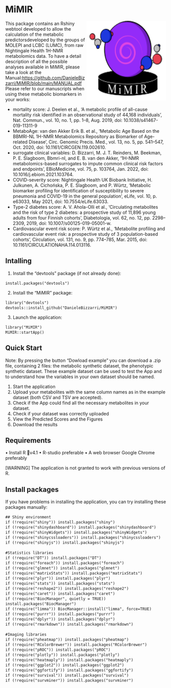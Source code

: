 # MiMIR

<img src="./inst/shinyApp/www/scaled_mimir_logo.svg" width="250" height="250" align="right">

This package contains an Rshiny webtool developed to allow the calculation of the metabolic predictorsdeveloped by the groups of MOLEPI and LCBC (LUMC), from raw Nightingale Health 1H-NMR metabolomics data.
To have a detail description of all the possible analyses available in MiMIR, please take a look at the Manual:https://github.com/DanieleBizzarri/MiMIR/blob/main/MANUAL.pdf
Please refer to our manuscripts when using these metabolic biomarkers in your works:
- mortality score: J. Deelen et al., ‘A metabolic profile of all-cause mortality risk identified in an observational study of 44,168 individuals’, Nat. Commun., vol. 10, no. 1, pp. 1–8, Aug. 2019, doi: 10.1038/s41467-019-11311-9
- MetaboAge: van den Akker Erik B. et al., ‘Metabolic Age Based on the BBMRI-NL 1H-NMR Metabolomics Repository as Biomarker of Age-related Disease’, Circ. Genomic Precis. Med., vol. 13, no. 5, pp. 541–547, Oct. 2020, doi: 10.1161/CIRCGEN.119.002610.
- surrogate clinical variables: D. Bizzarri, M. J. T. Reinders, M. Beekman, P. E. Slagboom, Bbmri-nl, and E. B. van den Akker, ‘1H-NMR metabolomics-based surrogates to impute common clinical risk factors and endpoints’, EBioMedicine, vol. 75, p. 103764, Jan. 2022, doi: 10.1016/j.ebiom.2021.103764.
- COVID-severity score: Nightingale Health UK Biobank Initiative, H. Julkunen, A. Cichońska, P. E. Slagboom, and P. Würtz, ‘Metabolic biomarker profiling for identification of susceptibility to severe pneumonia and COVID-19 in the general population’, eLife, vol. 10, p. e63033, May 2021, doi: 10.7554/eLife.63033.
- Type-2 diabetes score: A. V. Ahola-Olli et al., ‘Circulating metabolites and the risk of type 2 diabetes: a prospective study of 11,896 young adults from four Finnish cohorts’, Diabetologia, vol. 62, no. 12, pp. 2298–2309, 2019, doi: 10.1007/s00125-019-05001-w.
- Cardiovascular event risk score: P. Würtz et al., ‘Metabolite profiling and cardiovascular event risk: a prospective study of 3 population-based cohorts’, Circulation, vol. 131, no. 9, pp. 774–785, Mar. 2015, doi: 10.1161/CIRCULATIONAHA.114.013116.


## Intalling

1.  Install the “devtools” package (if not already done):  

<!-- end list -->

    install.packages("devtools")

2.  Install the “MiMIR” package:

<!-- end list -->

    library("devtools")
    devtools::install_github("DanieleBizzarri/MiMIR")

3.  Launch the application:

<!-- end list -->

    library("MiMIR")
    MiMIR::startApp()

## Quick Start

Note: By pressing the button “Dowload example” you can download a .zip
file, containing 2 files: the metabolic synthetic dataset, the
phenotypic synthetic dataset. These example dataset can be used to test
the App and to understand how the variables in your own dataset should
be named.

1.  Start the application
2.  Upload your metabolites with the same column names as in the example
    dataset (both CSV and TSV are accepted).
3.  Check if the App could find all the necessary metabolites in your
    dataset.
4.  Check if your dataset was correctly uploaded
5.  View the Predicted Scores and the Figures
6.  Download the results

## Requirements

•	Install R		v4.1
•	R-studio		preferable
•	A web browser	Google Chrome preferably

[WARNING] The application is not granted to work with previous versions of R.

## Install packages

If you have problems in installing the application, you can try
installing these packages manually:

    ## Shiny environment
    if (!require("shiny")) install.packages("shiny")
    if (!require("shinydashboard")) install.packages("shinydashboard")
    if (!require("shinyWidgets")) install.packages("shinyWidgets")
    if (!require("shinycssloaders")) install.packages("shinycssloaders")
    if (!require("shinyjs")) install.packages("shinyjs")

    #Statistics libraries
    if (!require("DT")) install.packages("DT")
    if (!require("foreach")) install.packages("foreach")
    if (!require("glmnet")) install.packages("glmnet")
    if (!require("matrixStats")) install.packages("matrixStats")
    if (!require("plyr")) install.packages("plyr")
    if (!require("stats")) install.packages("stats")
    if (!require("reshape2")) install.packages("reshape2")
    if (!require("caret")) install.packages("caret")
    if (!require("BiocManager", quietly = TRUE)) install.packages("BiocManager")
    if (!require("limma")) BiocManager::install("limma", force=TRUE)
    if (!require("purrr")) install.packages("purrr")
    if (!require("dplyr")) install.packages("dplyr")
    if (!require("rmarkdown")) install.packages("rmarkdown")

    #Imaging libraries
    if (!require("pheatmap")) install.packages("pheatmap")
    if (!require("RColorBrewer")) install.packages("RColorBrewer")
    if (!require("pROC")) install.packages("pROC")
    if (!require("plotly")) install.packages("plotly")
    if (!require("heatmaply")) install.packages("heatmaply")
    if (!require("ggplot2")) install.packages("ggplot2")
    if (!require("ggfortify")) install.packages("ggfortify")
    if (!require("survival")) install.packages("survival")
    if (!require("survminer")) install.packages("survminer")
